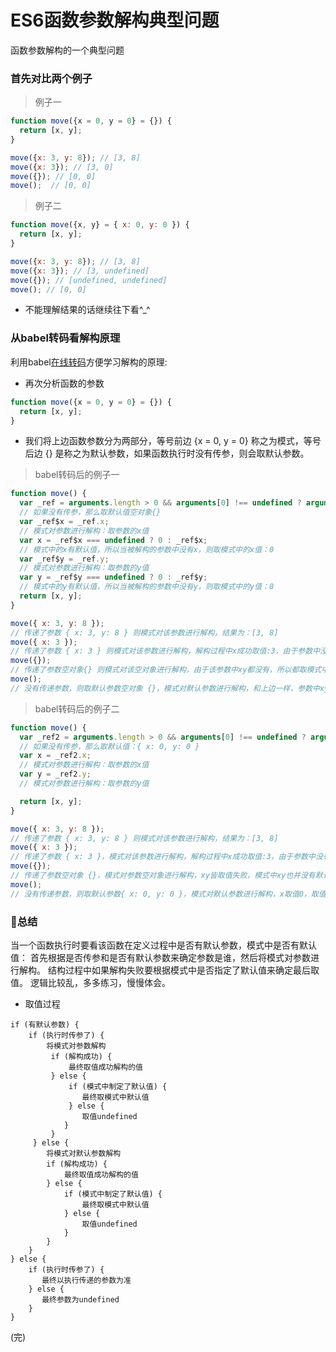 # ES6函数参数解构典型问题

函数参数解构的一个典型问题

### 首先对比两个例子

> 例子一

```js
function move({x = 0, y = 0} = {}) {
  return [x, y];
}

move({x: 3, y: 8}); // [3, 8]
move({x: 3}); // [3, 0]
move({}); // [0, 0]
move();  // [0, 0]

```

> 例子二

```js
function move({x, y} = { x: 0, y: 0 }) {
  return [x, y];
}

move({x: 3, y: 8}); // [3, 8]
move({x: 3}); // [3, undefined]
move({}); // [undefined, undefined]
move(); // [0, 0]
```

- 不能理解结果的话继续往下看^_^

### 从babel转码看解构原理
利用babel[在线转码](https://babeljs.io/repl/)方便学习解构的原理:

- 再次分析函数的参数

```js
function move({x = 0, y = 0} = {}) {
  return [x, y];
}
```
- 我们将上边函数参数分为两部分，等号前边 {x = 0, y = 0} 称之为模式，等号后边 {} 是称之为默认参数，如果函数执行时没有传参，则会取默认参数。

> babel转码后的例子一

```js
function move() {
  var _ref = arguments.length > 0 && arguments[0] !== undefined ? arguments[0] : {};
  // 如果没有传参，那么取默认值空对象{}
  var _ref$x = _ref.x;
  // 模式对参数进行解构：取参数的x值
  var x = _ref$x === undefined ? 0 : _ref$x;
  // 模式中的x有默认值，所以当被解构的参数中没有x，则取模式中的x值：0
  var _ref$y = _ref.y;
  // 模式对参数进行解构：取参数的y值
  var y = _ref$y === undefined ? 0 : _ref$y;
  // 模式中的y有默认值，所以当被解构的参数中没有y，则取模式中的y值：0
  return [x, y];
}

move({ x: 3, y: 8 });
// 传递了参数 { x: 3, y: 8 } 则模式对该参数进行解构，结果为：[3, 8]
move({ x: 3 });
// 传递了参数 { x: 3 } 则模式对该参数进行解构，解构过程中x成功取值:3，由于参数中没有y，所以y值取值失败，失败后取模式中的y默认值0，所以结果为：[3, 0]
move({});
// 传递了参数空对象{} 则模式对该空对象进行解构，由于该参数中xy都没有，所以都取模式中xy默认值0，最后结果为[0, 0]
move();
// 没有传递参数，则取默认参数空对象 {}，模式对默认参数进行解构，和上边一样，参数中xy都没有，所以都取模式中xy默认值0，最后结果为[0, 0]

```

> babel转码后的例子二

```js
function move() {
  var _ref2 = arguments.length > 0 && arguments[0] !== undefined ? arguments[0] : { x: 0, y: 0 };
  // 如果没有传参，那么取默认值：{ x: 0, y: 0 }
  var x = _ref2.x;
  // 模式对参数进行解构：取参数的x值
  var y = _ref2.y;
  // 模式对参数进行解构：取参数的y值

  return [x, y];
}

move({ x: 3, y: 8 });
// 传递了参数 { x: 3, y: 8 } 则模式对该参数进行解构，结果为：[3, 8]
move({ x: 3 });
// 传递了参数 { x: 3 }，模式对该参数进行解构，解构过程中x成功取值:3，由于参数中没有y，所以y值取值失败，此时模式中也没有指定y的默认值，所以结果为：[3, undefined]
move({});
// 传递了参数空对象 {}，模式对参数空对象进行解构，xy皆取值失败，模式中xy也并没有默认值，所以最后结果为：[undefined, undefined]
move();
// 没有传递参数，则取默认参数{ x: 0, y: 0 }，模式对默认参数进行解构，x取值0，取值0，所以结果为[0, 0]
```

### 总结
当一个函数执行时要看该函数在定义过程中是否有默认参数，模式中是否有默认值：
首先根据是否传参和是否有默认参数来确定参数是谁，然后将模式对参数进行解构。
结构过程中如果解构失败要根据模式中是否指定了默认值来确定最后取值。
逻辑比较乱，多多练习，慢慢体会。

- 取值过程
```
if (有默认参数) {
    if (执行时传参了) {
        将模式对参数解构
         if (解构成功) {
             最终取值成功解构的值
         } else {
             if (模式中制定了默认值) {
                最终取模式中默认值
             } else {
                取值undefined
            }
         }
     } else {
        将模式对默认参数解构
        if (解构成功) {
            最终取值成功解构的值
        } else {
            if (模式中制定了默认值) {
                最终取模式中默认值
            } else {
                取值undefined
            }
        }
    }
} else {
    if (执行时传参了) {
       最终以执行传递的参数为准
    } else {
       最终参数为undefined
    }
}
```
(完)